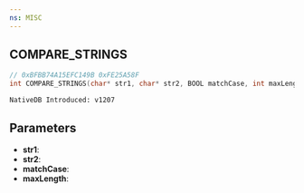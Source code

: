 ```yaml
---
ns: MISC
---
```

## COMPARE_STRINGS

```c
// 0xBFBB74A15EFC149B 0xFE25A58F
int COMPARE_STRINGS(char* str1, char* str2, BOOL matchCase, int maxLength);
```

```
NativeDB Introduced: v1207
```

## Parameters
* **str1**:
* **str2**:
* **matchCase**:
* **maxLength**:
